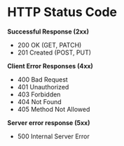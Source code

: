 # HTTP Status Code

**Successful Response (2xx)**

- 200 OK (GET, PATCH)
- 201 Created (POST, PUT)

**Client Error Responses (4xx)**

- 400 Bad Request
- 401 Unauthorized
- 403 Forbidden
- 404 Not Found
- 405 Method Not Allowed

**Server error response (5xx)**

- 500 Internal Server Error